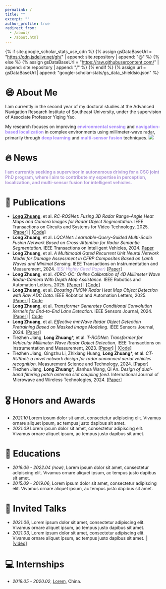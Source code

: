 ```yaml
---
permalink: /
title: ""
excerpt: ""
author_profile: true
redirect_from: 
  - /about/
  - /about.html
---
```


{% if site.google_scholar_stats_use_cdn %}
{% assign gsDataBaseUrl = "https://cdn.jsdelivr.net/gh/" | append: site.repository | append: "@" %}
{% else %}
{% assign gsDataBaseUrl = "https://raw.githubusercontent.com/" | append: site.repository | append: "/" %}
{% endif %}
{% assign url = gsDataBaseUrl | append: "google-scholar-stats/gs_data_shieldsio.json" %}

# 😄 About Me

I am currently in the second year of my doctoral studies at the Advanced Navigation Research Institute of Southeast University, under the supervision of Associate Professor Yiqing Yao.

My research focuses on improving <span style="color:#A78BFA; font-weight:bold;">environmental sensing</span> and <span style="color:#A78BFA; font-weight:bold;">navigation-based localization</span> in complex environments using millimeter-wave radar, primarily through <span style="color:#A78BFA; font-weight:bold;">deep learning</span> and <span style="color:#A78BFA; font-weight:bold;">multi-sensor fusion</span> techniques.  <a href='https://scholar.google.com/citations?user=uzRvavcAAAAJ'>
  <img src="https://img.shields.io/endpoint?url={{ url | url_encode }}&logo=Google%20Scholar&labelColor=f6f6f6&color=9cf&style=flat&label=citations">
</a>


# 🔥 News
<span style="color:#B19CD9; font-weight:bold;">
I am currently seeking a supervisor in autonomous driving for a CSC joint PhD program, where I aim to contribute my expertise in perception, localization, and multi-sensor fusion for intelligent vehicles.
</span>

# 📝 Publications 
- **<u>Long Zhuang</u>**, et al. *RC-ROSNet: Fusing 3D Radar Range-Angle Heat Maps and Camera Images for Radar Object Segmentation.* IEEE Transactions on Circuits and Systems for Video Technology, 2025. [[Paper]](https://ieeexplore.ieee.org/document/11112643) | [[Code]](https://github.com/Zhuanglong2/RC-ROSNet)
- **Long Zhuang**, et al. *LQCANet: Learnable-Query-Guided Multi-Scale Fusion Network Based on Cross-Attention for Radar Semantic Segmentation.* IEEE Transactions on Intelligent Vehicles, 2024. [Paper](https://ieeexplore.ieee.org/document/10356738)
- **Long Zhuang**, et al. *A Multimodal Gated Recurrent Unit Neural Network Model for Damage Assessment in CFRP Composites Based on Lamb Waves and Minimal Sensing.* IEEE Transactions on Instrumentation and Measurement, 2024. <span style="color:#B19CD9;">*(ESI Highly Cited Paper)*</span> [[Paper]](https://ieeexplore.ieee.org/document/10379118)
- **Long Zhuang**, et al. *4DRC-OC: Online Calibration of 4D Millimeter Wave Radar-Camera With Depth Map Assistance.* IEEE Robotics and Automation Letters, 2025. [[Paper]](https://ieeexplore.ieee.org/document/10950073) | [[Code]](https://github.com/Zhuanglong2/4DRC-OC)
- **Long Zhuang**, et al. *Boosting FMCW Radar Heat Map Object Detection with Raw ADC Data.* IEEE Robotics and Automation Letters, 2025. [[Paper]](https://ieeexplore.ieee.org/document/11192687) | [Code](https://github.com/Zhuanglong2/Mamba-RODNet)
- **Long Zhuang**, et al. *Transformer Generates Conditional Convolution Kernels for End-to-End Lane Detection.* IEEE Sensors Journal, 2024. [[Paper]](https://ieeexplore.ieee.org/document/10608068) | [Code](https://github.com/Zhuanglong2/Condformer)
- **Long Zhuang**, et al. *Effective mmWave Radar Object Detection Pretraining Based on Masked Image Modeling.* IEEE Sensors Journal, 2024. [[Paper]](https://ieeexplore.ieee.org/document/10353950)
- Tiezhen Jiang, **Long Zhuang***, et al. *T-RODNet: Transformer for Vehicular Millimeter-Wave Radar Object Detection.* IEEE Transactions on Instrumentation and Measurement, 2023. [[Paper]](https://ieeexplore.ieee.org/document/9989400) | [[Code]](https://github.com/Zhuanglong2/T-RODNet)
- Tiezhen Jiang, Qingzhu Li, Zhixiang Huang, **Long Zhuang***, et al. *CT-RURnet: a novel network design for radar unmanned aerial vehicles recognition.* Measurement Science and Technology, 2024. [[Paper]](https://iopscience.iop.org/article/10.1088/1361-6501/ada1ef)
- Tiezhen Jiang, **Long Zhuang***, Jianhua Wang, Qi An. *Design of dual-band filtering patch antenna slot coupling feed.* International Journal of Microwave and Wireless Technologies, 2024. [[Paper]](https://www.cambridge.org/core/journals/international-journal-of-microwave-and-wireless-technologies/article/abs/design-of-dualband-filtering-patch-antenna-slot-coupling-feed/9588005D36E787CF1AEB3C0F640AEACD)

# 🎖 Honors and Awards
- *2021.10* Lorem ipsum dolor sit amet, consectetur adipiscing elit. Vivamus ornare aliquet ipsum, ac tempus justo dapibus sit amet. 
- *2021.09* Lorem ipsum dolor sit amet, consectetur adipiscing elit. Vivamus ornare aliquet ipsum, ac tempus justo dapibus sit amet. 

# 📖 Educations
- *2019.06 - 2022.04 (now)*, Lorem ipsum dolor sit amet, consectetur adipiscing elit. Vivamus ornare aliquet ipsum, ac tempus justo dapibus sit amet. 
- *2015.09 - 2019.06*, Lorem ipsum dolor sit amet, consectetur adipiscing elit. Vivamus ornare aliquet ipsum, ac tempus justo dapibus sit amet. 

# 💬 Invited Talks
- *2021.06*, Lorem ipsum dolor sit amet, consectetur adipiscing elit. Vivamus ornare aliquet ipsum, ac tempus justo dapibus sit amet. 
- *2021.03*, Lorem ipsum dolor sit amet, consectetur adipiscing elit. Vivamus ornare aliquet ipsum, ac tempus justo dapibus sit amet.  \| [\[video\]](https://github.com/)

# 💻 Internships
- *2019.05 - 2020.02*, [Lorem](https://github.com/), China.
